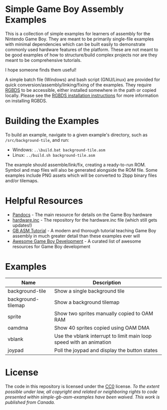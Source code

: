 # Simple Game Boy Assembly Examples

This is a collection of simple examples for learners of assembly for the Nintendo Game Boy. They are meant to be primarily single-file examples with minimal dependencies which can be built easily to demonstrate commonly used hardware features of the platform. These are not meant to be good examples of how to structure/build complex projects nor are they meant to be comprehensive tutorials.

I hope someone finds them useful!

A simple batch file (Windows) and bash script (GNU/Linux) are provided for quick conversion/assembly/linking/fixing of the examples. They require [RGBDS](https://rgbds.gbdev.io/) to be accessible, either installed somewhere in the path or copied locally. Please see the [RGBDS installation instructions](https://rgbds.gbdev.io/install) for more information on installing RGBDS.

# Building the Examples

To build an example, navigate to a given example's directory, such as `/src/background-tile`, and run:

- Windows: `..\build.bat background-tile.asm`
- Linux: `../build.sh background-tile.asm`

The example should assemble/link/fix, creating a ready-to-run ROM. Symbol and map files will also be generated alongside the ROM file. Some examples include PNG assets which will be converted to 2bpp binary files and/or tilemaps.

# Helpful Resources

- [Pandocs](https://gbdev.io/pandocs/) - The main resource for details on the Game Boy hardware
- [hardware.inc](https://github.com/gbdev/hardware.inc) - The repository for the hardware.inc file (which still gets updates!)
- [GB ASM Tutorial](https://eldred.fr/gb-asm-tutorial/) - A modern and thorough tutorial teaching Game Boy assembly in much greater detail than these examples ever will
- [Awesome Game Boy Development](https://github.com/gbdev/awesome-gbdev) - A curated list of awesome resources for Game Boy development

# Examples

| Name              | Description                                                           |
|-------------------|-----------------------------------------------------------------------|
|background-tile    | Show a single background tile                                         |
|background-tilemap | Show a background tilemap                                             |
|sprite             | Show two sprites manually copied to OAM RAM                           |
|oamdma             | Show 40 sprites copied using OAM DMA                                  |
|vblank             | Use the vblank interrupt to limit main loop speed with an animation   |
|joypad             | Poll the joypad and display the button states                         |

# License

The code in this repository is licensed under the [CC0](https://creativecommons.org/publicdomain/zero/1.0/) license. *To the extent possible under law, all copyright and related or neighboring rights to code presented within simple-gb-asm-examples have been waived. This work is published from Canada.*
